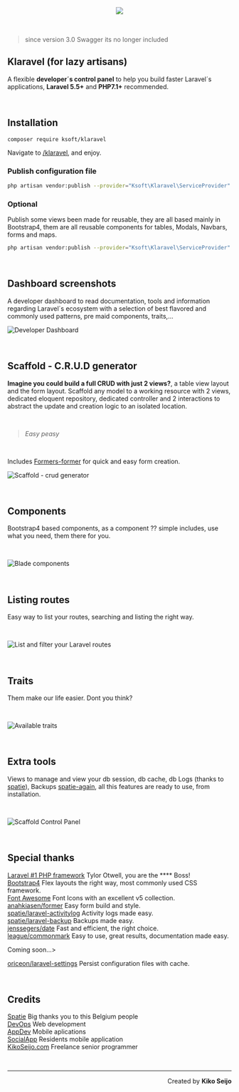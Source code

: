 <p align="center" style="margin-bottom:3rem;"><img src="/imgs/klaravel.png?raw=true"></p>

> since version 3.0 Swagger its no longer included

## Klaravel (for lazy artisans)

A flexible **developer´s control panel** to help you build faster Laravel´s applications, **Laravel 5.5+** and **PHP7.1+** recommended.

&nbsp;
&nbsp;

## Installation

```
composer require ksoft/klaravel
```

Navigate to [/klaravel](http://localhost:8000/klaravel), and enjoy.

### Publish configuration file

```bash
php artisan vendor:publish --provider="Ksoft\Klaravel\ServiceProvider" --tag=config
```

### Optional

Publish some views been made for reusable, they are all based mainly in Bootstrap4, them are all reusable components for tables, Modals, Navbars, forms and maps.

```bash
php artisan vendor:publish --provider="Ksoft\Klaravel\ServiceProvider" --tag=klaravel-views
```

&nbsp;
&nbsp;

## Dashboard screenshots

A developer dashboard to read documentation, tools and information regarding
Laravel´s ecosystem with a selection of best flavored and commonly used patterns, pre maid components, traits,...

![Developer Dashboard](/imgs/v2-dashboard.png?raw=true "Klaravel Developer dashboard")

&nbsp;
&nbsp;

## Scaffold - C.R.U.D generator

**Imagine you could build a full CRUD with just 2 views?**, a table view layout and the form layout. Scaffold any model to a working resource with 2 views, dedicated eloquent repository, dedicated controller and 2 interactions to abstract the update and creation logic to an isolated location.

&nbsp;

> _Easy peasy_

&nbsp;

Includes [Formers-former](https://github.com/formers/former) for quick and easy form creation.

![Scaffold - crud generator](/imgs/v2-scaffold.png?raw=true "Scaffold - crud generator")

&nbsp;
&nbsp;

## Components

Bootstrap4 based components, as a component ?? simple includes, use what you need, them there for you.

&nbsp;

![Blade components](/imgs/v2-component.png?raw=true "Blade components")

&nbsp;
&nbsp;

## Listing routes

Easy way to list your routes, searching and listing the right way.

&nbsp;

![List and filter your Laravel routes](/imgs/v2-routes.png?raw=true "List and filter your Laravel routes")

&nbsp;
&nbsp;

## Traits

Them make our life easier. Dont you think?

&nbsp;

![Available traits](/imgs/v2-traits.png?raw=true "Available traits")

&nbsp;
&nbsp;

## Extra tools

Views to manage and view your db session, db cache, db Logs (thanks to [spatie](https://github.com/spatie/laravel-activitylog)), Backups [spatie-again](https://github.com/spatie/laravel-backup), all this features are ready to use,
from installation.

&nbsp;

![Scaffold Control Panel](/imgs/v2-logs.png?raw=true "Klaravel Scaffold Control Panel")

&nbsp;
&nbsp;

## Special thanks

[Laravel #1 PHP framework](https://laravel.com/ "Best php framework ever for ever, Laravel") Tylor Otwell, you are the \*\*\*\* Boss!  
[Bootstrap4](https://getbootstrap.com/) Flex layouts the right way, most commonly used CSS framework.  
[Font Awesome](https://fontawesome.com) Font Icons with an excellent v5 collection.  
[anahkiasen/former](https://github.com/formers/former) Easy form build and style.  
[spatie/laravel-activitylog](https://github.com/spatie/laravel-activitylog) Activity logs made easy.  
[spatie/laravel-backup](https://github.com/spatie/laravel-backup) Backups made easy.  
[jenssegers/date](jenssegers/date) Fast and efficient, the right choice.  
[league/commonmark](https://commonmark.thephpleague.com) Easy to use, great results, documentation made easy.

Coming soon...>

[oriceon/laravel-settings](https://github.com/oriceon/laravel-settings) Persist configuration files with cache.

&nbsp;
&nbsp;

## Credits

[Spatie](https://spatie.be/en/ "Spatie webdesign, Antwerp – websites and webapps in Laravel") Big thanks you to this Belgium people  
[DevOps](https://sunnyface.com "Programador ios málaga Marbella") Web development  
[AppDev](https://gestorapp.com "Gestor de aplicaciones moviles en málaga, mijas, marbella") Mobile aplications  
[SocialApp](https://sosvecinos.com "Plataforma móvil para la gestion de comunidades") Residents mobile application  
[KikoSeijo.com](https://kikoseijo.com "Programador freelance movil y Laravel") Freelance senior programmer

&nbsp;
&nbsp;
&nbsp;
&nbsp;

---

<div dir=rtl markdown=1>Created by <b>Kiko Seijo</b></div>
